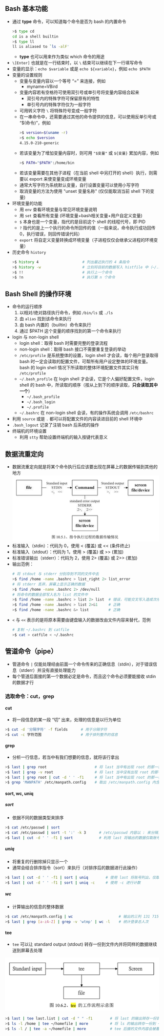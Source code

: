 ## Bash 基本功能

- 通过 **type** 命令，可以知道每个命令是否为 bash 的内置命令
  ```bash
  >$ type cd
  cd is a shell builtin
  >$ type ll
  ll is aliased to `ls -alF'
  ```
  - **type** 也可以用来作为类似 which 命令的用途
- `\[Enter]` 也就是在一行结束时，以 `\` 结束可以继续在下一行填写命令
- 变量的显示：`echo $variable` 或是 `echo ${variable}`，例如 `echo $PATH`
- 变量的设置规则
  - 变量与变量内容以一个等号 “=” 来连接，例如
    - myname=VBird
  - 变量内容若有空格符可使用双引号或单引号将变量内容结合起来
    - 双引号内的特殊字符可保留原有的特性
    - 单引号内的特殊字符仅为一般字符
  - 可用转义字符 `\` 将特殊符号变成一般字符
  - 在一串命令中，还需要通过其他的命令提供的信息，可以使用反单引号或 “$(命令)”，例如
    ```bash
    >$ version=$(uname -r)
    >$ echo $version
    4.15.0-210-generic
    ```
  - 若该变量为了增加变量内容时，则可用 `"$变量"` 或 `${变量}` 累加内容，例如
    ```bash
    >$ PATH="$PATH":/home/bin
    ```
  - 若该变量需要在其他子进程（在当前 shell 中另打开的 shell）执行，则需要以 export 来使变量变成环境变量
  - 通常大写字符为系统默认变量，自行设置变量可以使用小写字符
  - 取消变量的方法为使用 "unset 变量名称" (仅仅能取消当前 shell 下的变量)
- 环境变量的功能
  - 用 `env` 查看环境变量与常见环境变量说明
  - 用 `set` 查看所有变量 (环境变量+bash相关变量+用户自定义变量)
  - `$` 本身也是一个变量，指代的是目前这个 shell 的线程代号，即 PID
  - `?` 指代的是上一个执行的命令所回传的值（一般来说，命令执行成功回传 0，执行错误，则回传错误代码）
  - `export` 将自定义变量转换成环境变量（子进程仅仅会继承父进程的环境变量）
- 历史命令 `history`
  ```bash
  >$ history 4                    # 列出最近执行的 4 条指令
  >$ history -w                   # 立刻将目前的数据写入 histfile 中（~/.bash_history）
  >$ !!                           # 执行上一个命令
  >$ !n                           # 执行第 n 个命令
  ```

## Bash Shell 的操作环境

- 命令的运行顺序
  1. 以相对/绝对路径执行命令，例如 `/bin/ls` 或 `./ls`
  2. 由 `alias` 找到该命令来执行
  3. 由 bash 内置的（builtin）命令来执行
  4. 通过 $PATH 这个变量的顺序找到的第一个命令来执行
- login 与 non-login shell
  - login shell：取得 bash 时需要完整的登录流程
  - non-login shell：取得 bash 接口不需要重复登录的举动
  - `/etc/profile` 是系统整体的设置，login shell 才会读，每个用户登录取得 bash 时一定会读取的配置文件，可帮所有用户设定整体的环境变量。bash 的 login shell 情况下所读取的整体环境配置文件其实只有 `/etc/profile`
  - `~/.bash_profile` 在 login shell 才会读，它是个人偏好配置文件，login shell 的 bash 中，所读取的顺序（按从上到下的顺序读取，**只会读取其中一个**）
    - `~/.bash_profile`
    - `~/.bash_login`
    - `~/.profile`
  - `~/.bashrc` 在 non-login shell 会读，有的操作系统会调用 `/etc/bashrc`
- 利用 `source` 或是 `.` 都可以将配置文件的内容读进目前的 shell 环境中
- `.bash_logout` 记录了注销 bash 后系统的操作
- 终端机的环境设置
  - 利用 `stty` 帮助设置终端机的输入按键代表意义


## 数据流重定向

- 数据流重定向就是将某个命令执行后应该要出现在屏幕上的数据传输到其他的地方
  ![](./Screen%20Shot%202023-06-18%20at%204.04.48%20PM.png)
- 标准输入（stdin）：代码为 0，使用 < (覆盖) 或 << (条件终止)
- 标准输入（stdout）：代码为 1，使用 > (覆盖) 或 >> (累加)
- 标准错误输出（stderr）：代码为 2，使用 2> (覆盖) 或 2>> (累加)
- 输出范例：
  ```bash
  # 将 stdout 与 stderr 分别存到不同的文件中去
  >$ find /home -name .bashrc > list_right 2> list_error
  # 将 stderr 丢弃，屏幕上显示正确的数据
  >$ find /home -name .bashrc 2> /dev/null
  # 将命令的数据全部写入名为 list 的文件中
  >$ find /home -name .bashrc > list 2> list  # 错误，可能交叉写入造成次序的错误
  >$ find /home -name .bashrc > list 2>&1     # 正确
  >$ find /home -name .bashrc &> list         # 正确
  ```
- `<` 与 `<<` 表示的是将原本需要由键盘输入的数据改由文件内容来替代，范例
  ```bash
  # 复制 ~/.bashrc 到 catfile
  >$ cat > catfile < ~/.bashrc
  ```

## 管道命令（pipe）

- 管道命令 `|` 仅能处理经由前面一个命令传来的正确信息（stdin），对于错误信息（stderr）并没有直接处理能力
- 每个管道后面接的第一个数据必定是命令，而且这个命令必须要能接收 stdin 的数据才行

### 选取命令：cut，grep

#### cut

- 将一段信息的某一段 “切” 出来，处理的信息是以行为单位
```bash
>$ cut -d '分隔字符' -f fields      # 用于分隔字符
>$ cut -c 字符范围                  # 用于排列整齐的信息
```

#### grep

- 分析一行信息，若当中有我们想要的信息，就将该行拿出
```bash
>$ last | grep root                      # 将 last 当中有出现 root 的那一行取出来
>$ last | grep -v root                   # 将 last 当中没有出现 root 的那一行取出来
>$ last | grep root | cut -d ' ' -f1     # 将 last 当中有出现 root 的那一行取出来，并且仅取第一列
>$ grep 'MANPATH' /etc/manpath.config    # 取出 /etc/manpath.config 内含 MANPATH 的那几行
```

#### sort, wc, uniq

##### sort

- 依据不同的数据类型来排序

```bash
>$ cat /etc/passwd | sort
>$ cat /etc/passwd | sort -t ':' -k 3      # /etc/passwd 内容以 : 来分隔，通过 sort 来对第三列排序
>$ last | cut -d ' ' -f1 | sort            # 利用 last 将输出的数据仅取账号，并加以排序
```

##### uniq

- 将重复的行删除掉只显示一个
- 通常会结合排序指令（sort）来执行（对排序后的数据进行此操作）

```bash
>$ last | cut -d ' ' -f1 | sort | uniq        # 使用 last 将账号列出，仅取出账号列，进行排序后仅取出一位
>$ last | cut -d ' ' -f1 | sort | uniq -c     # 使用 -c 进行计数
```

##### wc

- 计算输出的信息的整体数据

```bash
>$ cat /etc/manpath.config | wc                     # 输出的三列 131 715 5174 分别代表行、字数、字符数
>$ last | grep [a-zA-Z] | grep -v 'wtmp' | wc -l    # 统计登录总人次
```

#### tee

- `tee` 可以让 standard output (stdout) 转存一份到文件内并将同样的数据继续送到屏幕去处理

![](./tee.png)

```bash
>$ last | tee last.list | cut -d " " -f1        # 将 last 的输出转存一份到 last.list
>$ ls -l /home | tee ~/homefile | more          # 将 ls 的输出转存一份到 ~/homefile
>$ ls -l / | tee -a ~/homefile | more           # tee 后接的文件内容会被覆盖，加上 -a 参数则将信息累加
```


